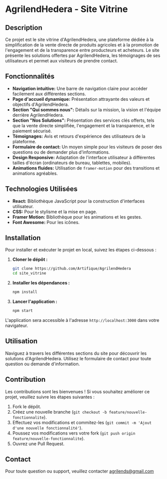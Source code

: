 # AgrilendHedera - Site Vitrine

## Description

Ce projet est le site vitrine d'AgrilendHedera, une plateforme dédiée à la simplification de la vente directe de produits agricoles et à la promotion de l'engagement et de la transparence entre producteurs et acheteurs. Le site présente les solutions offertes par AgrilendHedera, les témoignages de ses utilisateurs et permet aux visiteurs de prendre contact.

## Fonctionnalités

- **Navigation intuitive:** Une barre de navigation claire pour accéder facilement aux différentes sections.
- **Page d'accueil dynamique:** Présentation attrayante des valeurs et objectifs d'AgrilendHedera.
- **Section "Qui sommes nous":** Détails sur la mission, la vision et l'équipe derrière AgrilendHedera.
- **Section "Nos Solutions":** Présentation des services clés offerts, tels que la vente directe simplifiée, l'engagement et la transparence, et le paiement sécurisé.
- **Témoignages:** Avis et retours d'expérience des utilisateurs de la plateforme.
- **Formulaire de contact:** Un moyen simple pour les visiteurs de poser des questions ou de demander plus d'informations.
- **Design Responsive:** Adaptation de l'interface utilisateur à différentes tailles d'écran (ordinateurs de bureau, tablettes, mobiles).
- **Animations fluides:** Utilisation de `framer-motion` pour des transitions et animations agréables.

## Technologies Utilisées

- **React:** Bibliothèque JavaScript pour la construction d'interfaces utilisateur.
- **CSS:** Pour le stylisme et la mise en page.
- **Framer Motion:** Bibliothèque pour les animations et les gestes.
- **Font Awesome:** Pour les icônes.

## Installation

Pour installer et exécuter le projet en local, suivez les étapes ci-dessous :

1.  **Cloner le dépôt :**

    ```bash
    git clone https://github.com/Artifique/AgrilendHedera
    cd site_vitrine


    ```

2.  **Installer les dépendances :**
    ```bash
    npm install
    ```
3.  **Lancer l'application :**
    ```bash
    npm start
    ```

L'application sera accessible à l'adresse `http://localhost:3000` dans votre navigateur.

## Utilisation

Naviguez à travers les différentes sections du site pour découvrir les solutions d'AgrilendHedera. Utilisez le formulaire de contact pour toute question ou demande d'information.

## Contribution

Les contributions sont les bienvenues ! Si vous souhaitez améliorer ce projet, veuillez suivre les étapes suivantes :

1.  Fork le dépôt.
2.  Créez une nouvelle branche (`git checkout -b feature/nouvelle-fonctionnalite`).
3.  Effectuez vos modifications et commitez-les (`git commit -m 'Ajout d'une nouvelle fonctionnalité'`).
4.  Poussez vos modifications vers votre fork (`git push origin feature/nouvelle-fonctionnalite`).
5.  Ouvrez une Pull Request.

## Contact

Pour toute question ou support, veuillez contacter agrilends@gmail.com
